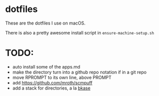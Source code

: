 # dotfiles

These are the dotfiles I use on macOS.

There is also a pretty awesome install script in `ensure-machine-setup.sh`

# TODO:

- auto install some of the apps.md
- make the directory turn into a github repo notation if in a git repo
- move RPROMPT to its own line, above PROMPT
- add https://github.com/mroth/scmpuff
- add a stack for directories, a la [bkase](https://github.com/bkase/dotfiles/blob/master/.zshrc#L88)

